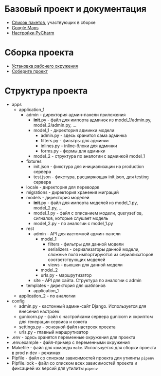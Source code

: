 # Базовый проект и документация
* [Список пакетов](docs/packages.md), участвующих в сборке
* [Google Maps](docs/google.md)
* [Настройки PyCharm](docs/pycharm.md)

# Сборка проекта
* [Установка рабочего окружения](https://github.com/AlexElizard/env-doc)
* [Соберите проект](docs/build.md)

# Структура проекта
* apps
  * application_1
    * admin - директория админ-панели приложения
      * __init__.py - файл для импорта админок из model_1/admin.py, model_2/admin.py, ...
      * model_1 - директория админки модели
        * admin.py - здесь хранится сама админка
        * filters.py - фильтры для админки
        * inlines.py - inline-блоки для админки
        * forms.py - формы для админки
      * model_2 - структура по аналогии с админкой model_1
    * fixtures
      * init.json - фикстура для инициализации на production сервера
      * test.json - фикстура, расширяющая init.json, для testing сервера
    * locale - директория для переводов
    * migrations - директория хранения миграций
    * models - директория моделей
      * __init__.py - файл для импорта моделей из model_1.py, model_2.py, ...
      * model_1.py - файл с описанием модели, queryset'ов, сигналов, которые слушает модель
      * model_2.py - по аналогии с model_1.py
    * rest
      * admin - API для кастомной админ-панели
          * model_1
            * filters - фильтры для данной модели
            * serializers - сериализаторы данной модели, сложные поля импортируются из сериализаторов соответствующих моделей
            * views - вьюшки для данной модели
          * model_2
          * urls.py - маршрутизатор
      * site - API для сайта. Структура по аналогии с admin
    * templates - директория для шаблонов
      * application_1
  * application_2 - по аналогии
* config
  * admin.py - кастомный админ-сайт Django. Используется для внесения настроек
  * gunicorn.py - файл с настройками сервера gunicorn и скриптом для генерации сервиса и сокета
  * settings.py - основной файл настроек проекта
  * urls.py - главный маршрутизатор
* .env - здесь хранятся переменные окружения для проекта
* .env.example - файл-пример с переменными окружения
* Makefile - файл для команды `make`. Используется для сборки проекта в prod и dev - режимах
* Pipfile - файл со списком зависимостей проекта для утилиты `pipenv`
* Pipfile.lock - файл со списком всех зависимостей проекта и фиксацией их версий для утилиты `pipenv`